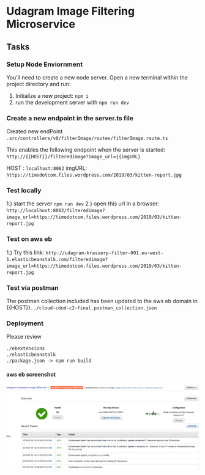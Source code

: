 # Udagram Image Filtering Microservice

## Tasks

### Setup Node Enviornment

You'll need to create a new node server. Open a new terminal within the project directory and run:

1. Initialize a new project: `npm i`
2. run the development server with `npm run dev`

### Create a new endpoint in the server.ts file

Created new endPoint `.src/controllers/v0/filterImage/routes/filterImage.route.ts`

This enables the following endpoint when the server is started:
`http://{{HOST}}/filteredimage?image_url={{imgURL}`

HOST : `localhost:8082`
imgURL: `https://timedotcom.files.wordpress.com/2019/03/kitten-report.jpg`

### Test locally

1.) start the server
`npm run dev`
2.) open this url in a browser:
`http://localhost:8082/filteredimage?image_url=https://timedotcom.files.wordpress.com/2019/03/kitten-report.jpg`

### Test on aws eb

1.) Try this link:
`http://udagram-krasserp-filter-001.eu-west-1.elasticbeanstalk.com/filteredimage?image_url=https://timedotcom.files.wordpress.com/2019/03/kitten-report.jpg`

### Test via postman

The postman collection included has been updated to the aws eb domain in {{HOST}}.
`./cloud-cdnd-c2-final.postman_collection.json`

### Deployment

Please review

```
./ebextensions
./elasticbeanstalk
./package.json -> npm run build
```

#### aws eb screenshot

![AWS](deployment_screenshots/Screenshot14-33-59.png)
